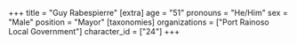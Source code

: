 +++
title = "Guy Rabespierre"
[extra]
age = "51"
pronouns = "He/Him"
sex = "Male"
position = "Mayor"
[taxonomies]
organizations = ["Port Rainoso Local Government"]
character_id = ["24"]
+++


